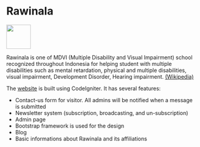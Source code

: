 # Rawinala #

<img src="https://www.rawinala.org/assets/images/logo.png" width="64px" 
height="64px">

Rawinala is one of MDVI (Multiple Disability and Visual Impairment) 
school recognized throughout Indonesia for helping student with multiple 
disabilities such as mental retardation, physical and multiple 
disabilities, visual impairment, Development Disorder, Hearing 
impairment. [(Wikipedia)](https://en.wikipedia.org/wiki/Rawinala)

The [website](https://www.rawinala.org/) is built using CodeIgniter. It 
has several features:
* Contact-us form for visitor. All admins will be notified when a 
message is submitted
* Newsletter system (subscription, broadcasting, and un-subscription)
* Admin page
* Bootstrap framework is used for the design
* Blog
* Basic informations about Rawinala and its affiliations
